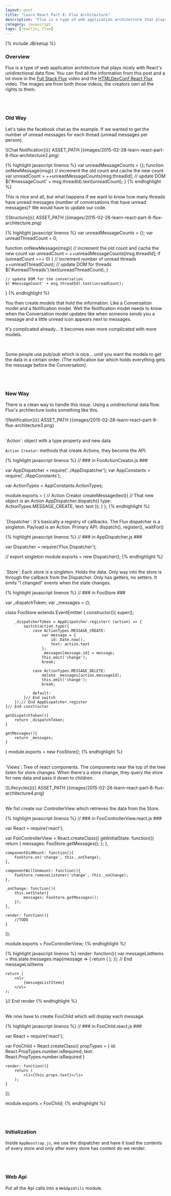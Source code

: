 ```yaml
---
layout: post
title: "Learn React Part 8: Flux Architecture"
description: "Flux is a type of web application architecture that plays nicely with React's unidirectional data flow. You can find all the information from this post and a lot more in the [Full Stack Flux](https://www.youtube.com/watch?v=KtmjkCuV-EU) video and the [HTMLDevConf React Flux](https://www.youtube.com/watch?v=Bic_sFiaNDI) video. The images are from both those videos, the creators own all the rights to them."
category: javascript
tags: [reactjs, flux]
---
```

{% include JB/setup %}

<!-- Overview -->
<h3>Overview</h3>

Flux is a type of web application architecture that plays nicely with React's unidirectional data flow. You can find all the information from this post and a lot more in the [Full Stack Flux](https://www.youtube.com/watch?v=KtmjkCuV-EU) video and the [HTMLDevConf React Flux](https://www.youtube.com/watch?v=Bic_sFiaNDI) video. The images are from both those videos, the creators own all the rights to them.

<br /><br />
<!-- Old Way -->
<h3>Old Way</h3>

Let's take the facebook chat as the example. If we wanted to get the number of unread messages for each thread (unread messages per person).

![Chat Notification]({{ ASSET_PATH }}images/2015-02-28-learn-react-part-8-flux-architecture2.png)

<!-- Code _______________________________________-->
{% highlight javascript linenos %}
var unreadMessageCounts = {};
function onNewMessage(msg){
    // increment the old count and cache the new count
    var unreadCount = ++unreadMessageCounts[msg.threadId];
    // update DOM
    $('#messageCount' + msg.threadId).text(unreadCount);
}
{% endhighlight %}
<!-- /Code ^^^^^^^^^^^^^^^^^^^^^^^^^^^^^^^^^^^^^^-->

This is nice and all, but what happens if we want to know how many threads have unread messages (number of conversations that have unread messages)? We would have to update our code.

![Structure]({{ ASSET_PATH }}images/2015-02-28-learn-react-part-8-flux-architecture.png)

<!-- Code _______________________________________-->
{% highlight javascript linenos %}
var unreadMessageCounts = {};
var unreadThreadCount = 0;

function onNewMessage(msg){
    // increment the old count and cache the new count
    var unreadCount = ++unreadMessageCounts[msg.threadId];
    if (unreadCount === 0) {
        // increment number of unread threads
        ++unreadThreadCount;
        // update DOM for threads
        $('#unreadThreads').text(unreadThreadCount);
    }

    // update DOM for the conversation
    $('#messageCount' + msg.threadId).text(unreadCount);
}
{% endhighlight %}
<!-- /Code ^^^^^^^^^^^^^^^^^^^^^^^^^^^^^^^^^^^^^^-->

You then create models that hold the information. Like a Conversation model and a Notification model. Well the Notification model needs to know when the Conversation model updates like when someone sends you a message and a little unread icon appears next to messages.

It's complicated already... It becomes even more complicated with more models.

<br />

Some people use pub/sub which is nice... until you want the models to get the data in a certain order. (The notification bar which holds everything gets the message before the Conversation).

<br /><br />
<!-- New Way -->
<h3>New Way</h3>

There is a clean way to handle this issue. Using a unidirectional data flow. Flux's architecture looks something like this.

![Notification]({{ ASSET_PATH }}images/2015-02-28-learn-react-part-8-flux-architecture3.png)



<br />
`Action`: object with a type property and new data

`Action Creator`: methods that create Actions, they become the API.

<!-- Code _______________________________________-->
{% highlight javascript linenos %}
// ### in FooActionCreator.js ###

var AppDispatcher = require('../AppDispatcher');
var AppConstants = require('../AppConstants');

var ActionTypes = AppConstants.ActionTypes;

module.exports = {
    // Action Creator
    createMessage(text){
        // That new object is an Action
        AppDispatcher.dispatch({
            type: ActionTypes.MESSAGE_CREATE,
            text: text
        });
    }
};
{% endhighlight %}
<!-- /Code ^^^^^^^^^^^^^^^^^^^^^^^^^^^^^^^^^^^^^^-->



<br />
`Dispatcher`: It's basically a registry of callbacks. The Flux dispatcher is a singleton. Payload is an Action. Primary API: dispatch(), register(), waitFor()

<!-- Code _______________________________________-->
{% highlight javascript linenos %}
// ### in AppDispatcher.js ###

var Dispatcher = require('Flux.Dispatcher');

// export singleton
module.exports = new Dispatcher();
{% endhighlight %}
<!-- /Code ^^^^^^^^^^^^^^^^^^^^^^^^^^^^^^^^^^^^^^-->



<br />
`Store`: Each store is a singleton. Holds the data. Only way into the store is through the callback from the Dispatcher. Only has getters, no setters. It emits "I changed" events when the state changes.

<!-- Code _______________________________________-->
{% highlight javascript linenos %}
// ### in FooStore ###

var _dispatchToken;
var _messages = {};

class FooStore extends EventEmitter {
    constructor(){
        super();

        _dispatcherToken = AppDispatcher.register( (action) => {
            switch(action.type){
                case ActionTypes.MESSAGE_CREATE:
                    var message = {
                        id: Date.now(),
                        text: action.text
                    };
                    _messages[message.id] = message;
                    this.emit('change');
                    break;

                case ActionTypes.MESSAGE_DELETE:
                    delete _messages[action.messageId];
                    this.emit('change');
                    break;

                default:
            }// End switch
        });// End AppDispatcher.register
    }// End constructor

    getDispatchToken(){
        return _dispatchToken;
    }

    getMessages(){
        return _messages;
    }
}
module.exports = new FooStore();
{% endhighlight %}
<!-- /Code ^^^^^^^^^^^^^^^^^^^^^^^^^^^^^^^^^^^^^^-->

<br />
`Views`: Tree of react components. The components near the top of the tree listen for store changes. When there's a store change, they query the store for new data and pass it down to children.

![Lifecycles]({{ ASSET_PATH }}images/2015-02-28-learn-react-part-8-flux-architecture4.png)

<br />
We fist create our ControllerView which retrieves the data from the Store.

<!-- Code _______________________________________-->
{% highlight javascript linenos %}
// ### in FooControllerView.react.js ###

var React = require('react');

var FooControllerView = React.createClass({
    getInitialState: function(){
        return {
            messages: FooStore.getMessages();
        };
    },

    componentDidMount: function(){
        FooStore.on('change', this._onChange);
    },

    componentWillUnmount: function(){
        FooStore.removeListener('change', this._onChange);
    },

    _onChange: function(){
        this.setState({
            messages: FooStore.getMessages();
        });
    },

    render: function(){
        //TODO
    }
});

module.exports = FooControllerView;
{% endhighlight %}
<!-- /Code ^^^^^^^^^^^^^^^^^^^^^^^^^^^^^^^^^^^^^^-->

<!-- Code _______________________________________-->
{% highlight javascript linenos %}
render: function(){
    var messageListItems = this.state.messages.map(message => {
        return (
            <FooChild
                key={message.id}
                id={message.id}
                text={message.text}
            />
        );
    }); // End messageListItems

    return (
        <ul>
            {messageListItems}
        </ul>
    );
}// End render
{% endhighlight %}
<!-- /Code ^^^^^^^^^^^^^^^^^^^^^^^^^^^^^^^^^^^^^^-->

<br />
We now have to create FooChild which will display each message.

<!-- Code _______________________________________-->
{% highlight javascript linenos %}
// ### in FooChild.react.js ###

var React = require('react');

var FooChild = React.createClass({
    propTypes = {
        id: React.PropTypes.number.isRequired,
        text: React.PropTypes.number.isRequired
    }

    render: function(){
        return (
            <li>{this.props.text}</li>
        );
    }
});

module.exports = FooChild;
{% endhighlight %}
<!-- /Code ^^^^^^^^^^^^^^^^^^^^^^^^^^^^^^^^^^^^^^-->

<!-- Initialization -->
<br /><br />
<h3>Initialization</h3>

Inside `AppBoostrap.js`, we use the dispatcher and have it load the contents of every store and only after every store has content do we render.

<!-- Web Api -->
<br /><br />
<h3>Web Api</h3>

Put all the Api calls into a `WebApiUtils` module.
